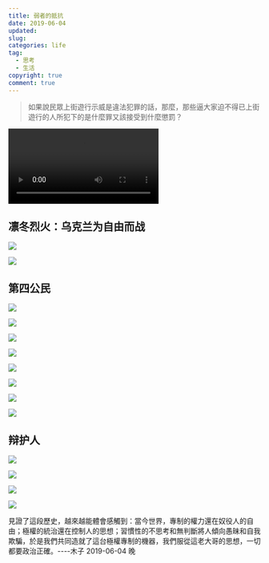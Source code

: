```yaml
---
title: 弱者的抵抗
date: 2019-06-04
updated:
slug:
categories: life
tag:
  - 思考
  - 生活
copyright: true
comment: true
---
```


> 如果說民眾上街遊行示威是違法犯罪的話，那麼，那些逼大家迫不得已上街遊行的人所犯下的是什麼罪又該接受到什麼懲罰？

<video src="img/bbc.mp4" controls="controls" autoplay="autoplay">
</video>

## 凛冬烈火：乌克兰为自由而战

![](img/2019-10-05_08-15-02.jpg)

![](img/2019-10-05_18-58-55.jpg)


## 第四公民

![](img/2020-04-13_18-59-26.jpg)

![](img/2020-04-13_18-59-27.jpg)

![](img/2020-04-13_18-59-30.jpg)

![](img/2020-04-13_18-59-32.jpg)

![](img/2020-04-13_18-59-34.jpg)

![](img/2020-04-13_18-59-36.jpg)

![](img/2020-04-13_18-59-38.jpg)

![](img/2020-04-13_18-59-40.jpg)

## 辩护人

![](img/2020-05-07_23-46-01.jpg)

![](img/2020-05-07_23-45-57.jpg)

![](img/2020-05-07_23-46-02.jpg)

![](img/2020-05-07_23-45-56.jpg)


見證了這段歷史，越來越能體會感觸到：當今世界，專制的權力還在奴役人的自由；極權的統治還在控制人的思想；習慣性的不思考和無判斷將人傾向愚昧和自我欺騙，於是我們共同造就了這台極權專制的機器，我們服從這老大哥的思想，一切都要政治正確。----木子 2019-06-04 晚

[](img/bbc.mp4)